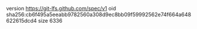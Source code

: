 version https://git-lfs.github.com/spec/v1
oid sha256:cb6f495a5eeabb9782560a308d9ec8bb09f59992562e74f664a648622615dcd4
size 6336
